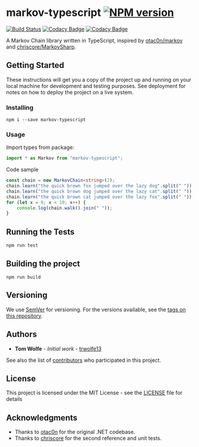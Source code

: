 # markov-typescript [![NPM version](https://badge.fury.io/js/markov-typescript.svg)](http://badge.fury.io/js/markov-typescript)

[![Build Status](https://travis-ci.org/trwolfe13/markov-typescript.svg?branch=master)](https://travis-ci.org/trwolfe13/markov-typescript) [![Codacy Badge](https://api.codacy.com/project/badge/Grade/78837c971b4a49f88c512feff12f4cd4)](https://www.codacy.com/app/trwolfe13/markov-typescript?utm_source=github.com&amp;utm_medium=referral&amp;utm_content=trwolfe13/markov-typescript&amp;utm_campaign=Badge_Grade) [![Codacy Badge](https://api.codacy.com/project/badge/Coverage/78837c971b4a49f88c512feff12f4cd4)](https://www.codacy.com/app/trwolfe13/markov-typescript?utm_source=github.com&utm_medium=referral&utm_content=trwolfe13/markov-typescript&utm_campaign=Badge_Coverage)

A Markov Chain library written in TypeScript, inspired by [otac0n/markov](https://www.github.com/otac0n/markov) and [chriscore/MarkovSharp](https://www.github.com/chriscore/MarkovSharp).

## Getting Started

These instructions will get you a copy of the project up and running on your local machine for development and testing purposes. See deployment for notes on how to deploy the project on a live system.

### Installing

```batchfile
npm i --save markov-typescript
```

### Usage

Import types from package:

```typescript
import * as Markov from "markov-typescript";
```

Code sample

```typescript
const chain = new MarkovChain<string>(2);
chain.learn("the quick brown fox jumped over the lazy dog".split(" "));
chain.learn("the quick brown dog jumped over the lazy cat".split(" "));
chain.learn("the quick brown cat jumped over the lazy fox".split(" "));
for (let x = 0; x < 10; x++) {
    console.log(chain.walk().join(" "));
}
```

## Running the Tests

```batchfile
npm run test
```

## Building the project

```batchfile
npm run build
```

## Versioning

We use [SemVer](http://semver.org/) for versioning. For the versions available, see the [tags on this repository](https://github.com/trwolfe13/markov-typescript/tags).

## Authors

* **Tom Wolfe** - *Initial work* - [trwolfe13](https://github.com/trwolfe13)

See also the list of [contributors](https://github.com/trwolfe13/markov-typescript/contributors) who participated in this project.

## License

This project is licensed under the MIT License - see the [LICENSE](LICENSE) file for details

## Acknowledgments

* Thanks to [otac0n](https://www.github.com/otac0n) for the original .NET codebase.
* Thanks to [chriscore](https://www.github.com/chriscore) for the second reference and unit tests.
